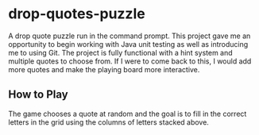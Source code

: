 # drop-quotes-puzzle

A drop quote puzzle run in the command prompt. This project gave me an opportunity to begin working with Java unit testing as well as introducing me to using Git. The project is fully functional with a hint system and multiple quotes to choose from. If I were to come back to this, I would add more quotes and make the playing board more interactive.

## How to Play
The game chooses a quote at random and the goal is to fill in the correct letters in the grid using the columns of letters stacked above.

